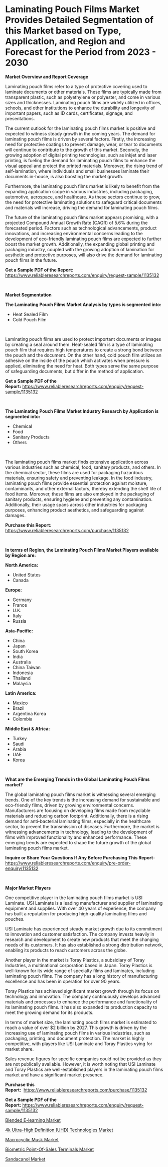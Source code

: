 <p><h1>Laminating Pouch Films Market Provides Detailed Segmentation of this Market based on Type, Application, and Region and Forecast for the Period from 2023 - 2030</h1></p><p><strong>Market Overview and Report Coverage</strong></p>
<p><p>Laminating pouch films refer to a type of protective covering used to laminate documents or other materials. These films are typically made from transparent plastic, such as polyethylene or polyester, and come in various sizes and thicknesses. Laminating pouch films are widely utilized in offices, schools, and other institutions to enhance the durability and longevity of important papers, such as ID cards, certificates, signage, and presentations.</p><p>The current outlook for the laminating pouch films market is positive and expected to witness steady growth in the coming years. The demand for laminating pouch films is driven by several factors. Firstly, the increasing need for protective coatings to prevent damage, wear, or tear to documents will continue to contribute to the growth of this market. Secondly, the growing adoption of digital printing technologies, such as inkjet and laser printing, is fueling the demand for laminating pouch films to enhance the visual appeal and protect the printed materials. Moreover, the rising trend of self-lamination, where individuals and small businesses laminate their documents in-house, is also boosting the market growth.</p><p>Furthermore, the laminating pouch films market is likely to benefit from the expanding application scope in various industries, including packaging, automotive, aerospace, and healthcare. As these sectors continue to grow, the need for protective laminating solutions to safeguard critical documents and materials will increase, driving the demand for laminating pouch films.</p><p>The future of the laminating pouch films market appears promising, with a projected Compound Annual Growth Rate (CAGR) of 5.6% during the forecasted period. Factors such as technological advancements, product innovations, and increasing environmental concerns leading to the development of eco-friendly laminating pouch films are expected to further boost the market growth. Additionally, the expanding global printing and packaging industry, coupled with the growing adoption of lamination for aesthetic and protective purposes, will also drive the demand for laminating pouch films in the future.</p></p>
<p><strong>Get a Sample PDF of the Report:</strong> <a href="https://www.reliableresearchreports.com/enquiry/request-sample/1135132">https://www.reliableresearchreports.com/enquiry/request-sample/1135132</a></p>
<p>&nbsp;</p>
<p><strong>Market Segmentation</strong></p>
<p><strong>The Laminating Pouch Films Market Analysis by types is segmented into:</strong></p>
<p><ul><li>Heat Sealed Film</li><li>Cold Pouch Film</li></ul></p>
<p>&nbsp;</p>
<p><p>Laminating pouch films are used to protect important documents or images by creating a seal around them. Heat-sealed film is a type of laminating pouch film that requires high temperatures to create a strong bond between the pouch and the document. On the other hand, cold pouch film utilizes an adhesive on the inside of the pouch which activates when pressure is applied, eliminating the need for heat. Both types serve the same purpose of safeguarding documents, but differ in the method of application.</p></p>
<p><strong>Get a Sample PDF of the Report:</strong>&nbsp;<a href="https://www.reliableresearchreports.com/enquiry/request-sample/1135132">https://www.reliableresearchreports.com/enquiry/request-sample/1135132</a></p>
<p>&nbsp;</p>
<p><strong>The Laminating Pouch Films Market Industry Research by Application is segmented into:</strong></p>
<p><ul><li>Chemical</li><li>Food</li><li>Sanitary Products</li><li>Others</li></ul></p>
<p>&nbsp;</p>
<p><p>The laminating pouch films market finds extensive application across various industries such as chemical, food, sanitary products, and others. In the chemical sector, these films are used for packaging hazardous materials, ensuring safety and preventing leakage. In the food industry, laminating pouch films provide essential protection against moisture, contaminants, and other external factors, thereby extending the shelf life of food items. Moreover, these films are also employed in the packaging of sanitary products, ensuring hygiene and preventing any contamination. Additionally, their usage spans across other industries for packaging purposes, enhancing product aesthetics, and safeguarding against damages.</p></p>
<p><strong>Purchase this Report:</strong>&nbsp; <a href="https://www.reliableresearchreports.com/purchase/1135132">https://www.reliableresearchreports.com/purchase/1135132</a></p>
<p>&nbsp;</p>
<p><strong>In terms of Region, the Laminating Pouch Films Market Players available by Region are:</strong></p>
<p>
    <p> <strong> North America: </strong>
        <ul>
            <li>United States</li>
            <li>Canada</li>
        </ul>
        </p> 
    <p> <strong> Europe: </strong>
        <ul>
            <li>Germany</li>
            <li>France</li>
            <li>U.K.</li>
            <li>Italy</li>
            <li>Russia</li>
        </ul>
        </p> 
    <p> <strong> Asia-Pacific: </strong>
        <ul>
            <li>China</li>
            <li>Japan</li>
            <li>South Korea</li>
            <li>India</li>
            <li>Australia</li>
            <li>China Taiwan</li>
            <li>Indonesia</li>
            <li>Thailand</li>
            <li>Malaysia</li>
        </ul>
        </p> 
    <p> <strong> Latin America: </strong>
        <ul>
            <li>Mexico</li>
            <li>Brazil</li>
            <li>Argentina Korea</li>
            <li>Colombia</li>
        </ul>
        </p> 
    <p> <strong> Middle East & Africa: </strong>
        <ul>
            <li>Turkey</li>
            <li>Saudi</li>
            <li>Arabia</li>
            <li>UAE</li>
            <li>Korea</li>
        </ul>
    </p>
    </p>
<p>&nbsp;</p>
<p><strong>What are the Emerging Trends in the Global Laminating Pouch Films market?</strong></p>
<p><p>The global laminating pouch films market is witnessing several emerging trends. One of the key trends is the increasing demand for sustainable and eco-friendly films, driven by growing environmental concerns. Manufacturers are focusing on developing films made from recyclable materials and reducing carbon footprint. Additionally, there is a rising demand for anti-bacterial laminating films, especially in the healthcare sector, to prevent the transmission of diseases. Furthermore, the market is witnessing advancements in technology, leading to the development of films with improved functionality and enhanced performance. These emerging trends are expected to shape the future growth of the global laminating pouch films market.</p></p>
<p><strong>Inquire or Share Your Questions If Any Before Purchasing This Report</strong>- <a href="https://www.reliableresearchreports.com/enquiry/pre-order-enquiry/1135132">https://www.reliableresearchreports.com/enquiry/pre-order-enquiry/1135132</a></p>
<p>&nbsp;</p>
<p><strong>Major Market Players</strong></p>
<p><p>One competitive player in the laminating pouch films market is USI Laminate. USI Laminate is a leading manufacturer and supplier of laminating equipment and supplies. With over 40 years of experience, the company has built a reputation for producing high-quality laminating films and pouches.</p><p>USI Laminate has experienced steady market growth due to its commitment to innovation and customer satisfaction. The company invests heavily in research and development to create new products that meet the changing needs of its customers. It has also established a strong distribution network, enabling its products to reach customers across the globe.</p><p>Another player in the market is Toray Plastics, a subsidiary of Toray Industries, a multinational corporation based in Japan. Toray Plastics is well-known for its wide range of specialty films and laminates, including laminating pouch films. The company has a long history of manufacturing excellence and has been in operation for over 90 years.</p><p>Toray Plastics has achieved significant market growth through its focus on technology and innovation. The company continuously develops advanced materials and processes to enhance the performance and functionality of its laminating pouch films. It has also expanded its production capacity to meet the growing demand for its products.</p><p>In terms of market size, the laminating pouch films market is estimated to reach a value of over $2 billion by 2027. This growth is driven by the increasing use of laminating pouch films in various industries, such as packaging, printing, and document protection. The market is highly competitive, with players like USI Laminate and Toray Plastics vying for market share.</p><p>Sales revenue figures for specific companies could not be provided as they are not publically available. However, it is worth noting that USI Laminate and Toray Plastics are well-established players in the laminating pouch films market and have a significant market presence.</p></p>
<p><strong>Purchase this Report:</strong>&nbsp;&nbsp;<a href="https://www.reliableresearchreports.com/purchase/1135132">https://www.reliableresearchreports.com/purchase/1135132</a></p>
<p></p>
<p><strong>Get a Sample PDF of the Report:</strong>&nbsp;<a href="https://www.reliableresearchreports.com/enquiry/request-sample/1135132">https://www.reliableresearchreports.com/enquiry/request-sample/1135132</a></p>
<p><p><a href="https://medium.com/@bulk.cream.roll/blended-e-learning-market-competitive-analysis-market-trends-and-forecast-to-2030-4c354a814aff">Blended E-learning Market</a></p><p><a href="https://medium.com/@pair.holy.proof/4k-ultra-high-definition-uhd-technologies-market-insight-market-trends-growth-forecasted-from-941e92b81498">4k Ultra-High Definition (UHD) Technologies Market</a></p><p><a href="https://github.com/PeterParrish5/Market-Research-Report-List-2/blob/main/macrocyclic-musk-market.md">Macrocyclic Musk Market</a></p><p><a href="https://medium.com/@cite.teach.super/biometric-point-of-sales-terminals-market-size-cagr-trends-2024-2030-67dc95422a03">Biometric Point-Of-Sales Terminals Market</a></p><p><a href="https://github.com/CliffMedina6/Market-Research-Report-List-2/blob/main/sandacanol-market.md">Sandacanol Market</a></p></p>